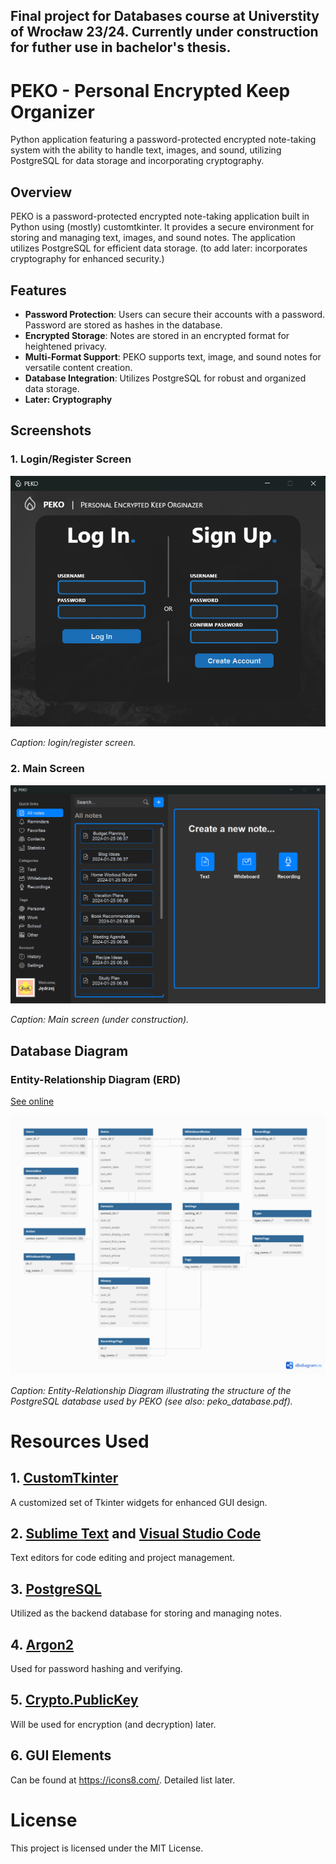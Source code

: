 ## Final project for Databases course at Universtity of Wrocław 23/24. Currently under construction for futher use in bachelor's thesis.

# PEKO - Personal Encrypted Keep Organizer
Python application featuring a password-protected encrypted note-taking system with the ability to handle text, images, and sound, utilizing PostgreSQL for data storage and incorporating cryptography.

## Overview

PEKO is a password-protected encrypted note-taking application built in Python using (mostly) customtkinter. It provides a secure environment for storing and managing text, images, and sound notes. The application utilizes PostgreSQL for efficient data storage. (to add later: incorporates cryptography for enhanced security.)

## Features

- **Password Protection**: Users can secure their accounts with a password. Password are stored as hashes in the database.
- **Encrypted Storage**: Notes are stored in an encrypted format for heightened privacy.
- **Multi-Format Support**: PEKO supports text, image, and sound notes for versatile content creation.
- **Database Integration**: Utilizes PostgreSQL for robust and organized data storage.
- **Later: Cryptography**

## Screenshots

### 1. Login/Register Screen

![Login/Register Page](screenshots/login_register_screen.png)

*Caption: login/register screen.*

### 2. Main Screen

![Main Screen](screenshots/main_screen.png)

*Caption: Main screen (under construction).*

## Database Diagram

### Entity-Relationship Diagram (ERD)
[See online](https://dbdiagram.io/d/peko-65a2a314ac844320aed86e93)

![Database Diagram](peko_database.png)

*Caption: Entity-Relationship Diagram illustrating the structure of the PostgreSQL database used by PEKO (see also: peko_database.pdf).*

# Resources Used

## 1. [CustomTkinter](https://github.com/TomSchimansky/CustomTkinter)
A customized set of Tkinter widgets for enhanced GUI design.

## 2. [Sublime Text](https://www.sublimetext.com/) and [Visual Studio Code](https://code.visualstudio.com/)
Text editors for code editing and project management.

## 3. [PostgreSQL](https://www.postgresql.org/)
Utilized as the backend database for storing and managing notes.

## 4. [Argon2](https://pypi.org/project/argon2-cffi/)
Used for password hashing and verifying.

## 5. [Crypto.PublicKey](https://pycryptodome.readthedocs.io/en/latest/src/public_key/ecc.html)
Will be used for encryption (and decryption) later.

## 6. GUI Elements
Can be found at https://icons8.com/. Detailed list later.

# License
This project is licensed under the MIT License.
